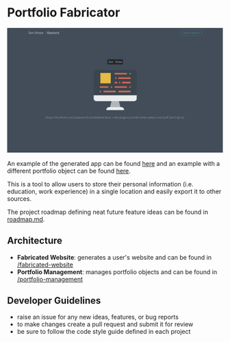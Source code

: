 # Portfolio Fabricator

![preview](/_meta/assets/homepage_19-05-19.png)

An example of the generated app can be found [here](https://actions-codelab-edeb1.firebaseapp.com/) and an example with a different portfolio object can be found [here](https://actions-codelab-edeb1.firebaseapp.com/Pvx9YlS5fFJtzjmXJkgL).

This is a tool to allow users to store their personal information (i.e. education, work experience) in a single location and easily export it to other sources.

The project roadmap defining neat future feature ideas can be found in [roadmap.md](/_meta/roadmap.md).

## Architecture
- **Fabricated Website**: generates a user's website and can be found in [/fabricated-website](/fabricated-website)
- **Portfolio Management**: manages portfolio objects and can be found in [/portfolio-management](/portfolio-management)

## Developer Guidelines
- raise an issue for any new ideas, features, or bug reports
- to make changes create a pull request and submit it for review
- be sure to follow the code style guide defined in each project
